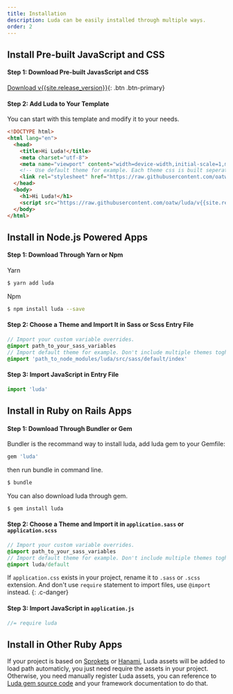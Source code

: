 ```yaml
---
title: Installation
description: Luda can be easily installed through multiple ways.
order: 2
---
```


## Install Pre-built JavaScript and CSS

#### Step 1: Download Pre-built JavasScript and CSS

[Download v{{site.release_version}}](https://github.com/oatw/luda/raw/v{{site.release_version}}/release/dist/luda-{{site.release_version}}.zip){: .btn .btn-primary}

#### Step 2: Add Luda to Your Template
You can start with this template and modify it to your needs.

``` html
<!DOCTYPE html>
<html lang="en">
  <head>
    <title>Hi Luda!</title>
    <meta charset="utf-8">
    <meta name="viewport" content="width=device-width,initial-scale=1,maximum-scale=1">
    <!-- Use default theme for example. Each theme css is built seperately, don't include multiple themes toghther. -->
    <link rel="stylesheet" href="https://raw.githubusercontent.com/oatw/luda/v{{site.release_version}}/dist/css/luda-default.min.css">
  </head>
  <body>
    <h1>Hi Luda!</h1>
    <script src="https://raw.githubusercontent.com/oatw/luda/v{{site.release_version}}/dist/js/luda.min.js"></script>
  </body>
</html>
```

## Install in Node.js Powered Apps

#### Step 1: Download Through Yarn or Npm

Yarn
``` bash
$ yarn add luda
```

Npm
``` bash
$ npm install luda --save
```

#### Step 2: Choose a Theme and Import It in Sass or Scss Entry File

``` sass
// Import your custom variable overrides.
@import path_to_your_sass_variables
// Import default theme for example. Don't include multiple themes toghther.
@import 'path_to_node_modules/luda/src/sass/default/index'
```

#### Step 3: Import JavaScript in Entry File

``` javascript
import 'luda'
```


## Install in Ruby on Rails Apps

#### Step 1: Download Through Bundler or Gem

Bundler is the recommand way to install luda, add luda gem to your Gemfile:

``` ruby
gem 'luda'
```
then run bundle in command line.
``` bash
$ bundle
```
You can also download luda through gem.
``` bash
$ gem install luda
```


#### Step 2: Choose a Theme and Import it in `application.sass` or `application.scss`

``` sass
// Import your custom variable overrides.
@import path_to_your_sass_variables
// Import default theme for example. Don't include multiple themes toghther.
@import luda/default
```
If `application.css` exists in your project, rename it to `.sass` or `.scss` extension. And don't use `require` statement to import files, use `@import` instead.
{: .c-danger}

#### Step 3: Import JavaScript in `application.js`

``` javascript
//= require luda
```


## Install in Other Ruby Apps

If your project is based on [Sprokets]() or [Hanami](),
Luda assets will be added to load path automaticly,
you just need require the assets in your project.
Otherwise, you need manually register Luda assets,
you can reference to [Luda gem source code](https://github.com/oatw/luda/tree/v{{site.release_version}}/gem)
and your framework documentation to do that.